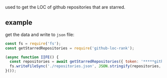 used to get the LOC of github repositories that are starred.

## example
get the data and write to `json` file:
```javascript
const fs = require('fs');
const getStarredRepositories = require('github-loc-rank');

(async function IIFE() {
  const repositories = await getStarredRepositories({ token: '*****github-token*****', sort: 'created' });
  fs.writeFileSync('./repositories.json', JSON.stringify(repositories, null, '\t'));
}());
```